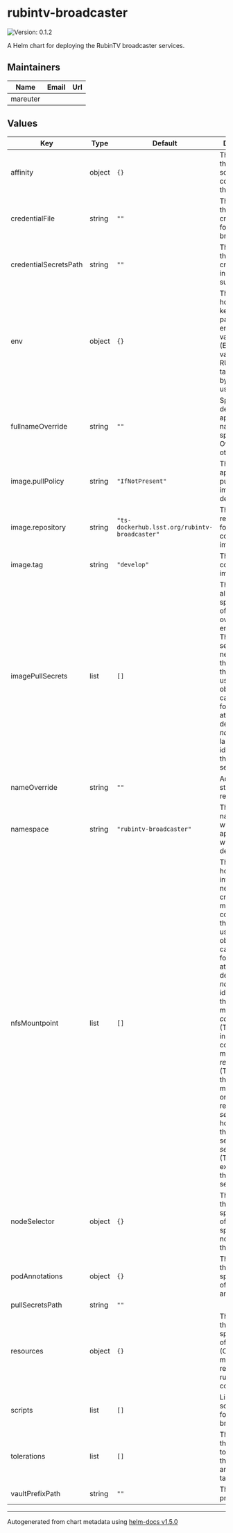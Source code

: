 # rubintv-broadcaster

![Version: 0.1.2](https://img.shields.io/badge/Version-0.1.2-informational?style=flat-square)

A Helm chart for deploying the RubinTV broadcaster services.

## Maintainers

| Name | Email | Url |
| ---- | ------ | --- |
| mareuter |  |  |

## Values

| Key | Type | Default | Description |
|-----|------|---------|-------------|
| affinity | object | `{}` | This specifies the scheduling constraints of the pod. |
| credentialFile | string | `""` | The name of the expected credential file for the broadcasters |
| credentialSecretsPath | string | `""` | The key for the credentials including any sub-paths. |
| env | object | `{}` | This section holds a set of key, value pairs for environmental variables (ENV_VAR: value). NOTE: RUN_ARG is taken care of by the chart using _script_. |
| fullnameOverride | string | `""` | Specify the deployed application name specifically. Overrides all other names. |
| image.pullPolicy | string | `"IfNotPresent"` | The policy to apply when pulling an image for deployment. |
| image.repository | string | `"ts-dockerhub.lsst.org/rubintv-broadcaster"` | The Docker registry name for the container image. |
| image.tag | string | `"develop"` | The tag of the container image to use. |
| imagePullSecrets | list | `[]` | This key allows specification of a script to override the entrypoint. -- The list of pull secrets needed for the images. If this section is used, each object listed can have the following attributes defined: _name_ (The label identifying the pull-secret to use) |
| nameOverride | string | `""` | Adds an extra string to the release name. |
| namespace | string | `"rubintv-broadcaster"` | This is the namespace where the applications will be deployed. |
| nfsMountpoint | list | `[]` | This section holds the information necessary to create a NFS mount for the container. If this section is used, each object listed can have the following attributes defined: _name_ (A label identifier for the mountpoint), _containerPath_ (The path inside the container to mount), _readOnly_ (This sets if the NFS mount is read only or read/write), _server_ (The hostname of the NFS server), _serverPath_ (The path exported by the NFS server) |
| nodeSelector | object | `{}` | This allows the specification of using specific nodes to run the pod. |
| podAnnotations | object | `{}` | This allows the specification of pod annotations. |
| pullSecretsPath | string | `""` |  |
| resources | object | `{}` | This allows the specification of resources (CPU, memory) requires to run the container. |
| scripts | list | `[]` | List of the script to run for the broadcaster. |
| tolerations | list | `[]` | This specifies the tolerations of the pod for any system taints. |
| vaultPrefixPath | string | `""` | The Vault prefix path |

----------------------------------------------
Autogenerated from chart metadata using [helm-docs v1.5.0](https://github.com/norwoodj/helm-docs/releases/v1.5.0)

